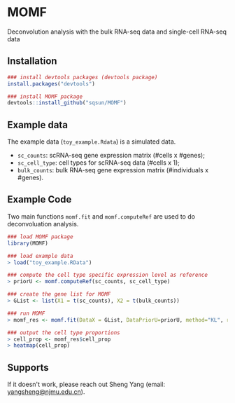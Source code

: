 # MOMF
Deconvolution analysis with the bulk RNA-seq data and single-cell RNA-seq data

## Installation
```R
### install devtools packages (devtools package)
install.packages("devtools")

### install MOMF package
devtools::install_github("sqsun/MOMF")
```

## Example data
The example data (`toy_example.Rdata`) is a simulated data.<br>
* `sc_counts`: scRNA-seq gene expression matrix (#cells x #genes); 
* `sc_cell_type`: cell types for scRNA-seq data (#cells x 1);
* `bulk_counts`: bulk RNA-seq gene expression matrix (#individuals x #genes). <br>

## Example Code
Two main functions `momf.fit` and `momf.computeRef` are used to do deconvoluation analysis.
```R
### load MOMF package
library(MOMF)

### load example data
> load("toy_example.RData")

### compute the cell type specific expression level as reference
> priorU <- momf.computeRef(sc_counts, sc_cell_type)

### create the gene list for MOMF 
> GList <- list(X1 = t(sc_counts), X2 = t(bulk_counts))

### run MOMF
> momf_res <- momf.fit(DataX = GList, DataPriorU=priorU, method="KL", rho=2, num_iter=100)

### output the cell type proportions
> cell_prop <- momf_res$cell_prop
> heatmap(cell_prop)
```

## Supports
If it doesn't work, please reach out Sheng Yang (email: yangsheng@njmu.edu.cn).

